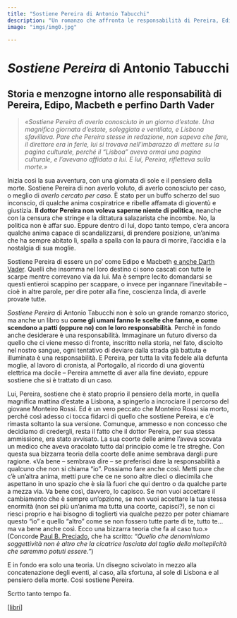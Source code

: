 ```yaml
---
title: "Sostiene Pereira di Antonio Tabucchi"
description: "Un romanzo che affronta le responsabilità di Pereira, Edipo, Macbeth e perfino Darth Vader."
image: "imgs/img0.jpg"

---
```


# *Sostiene Pereira* di Antonio Tabucchi
## Storia e menzogne intorno alle responsabilità di Pereira, Edipo, Macbeth e perfino Darth Vader


>*«Sostiene Pereira di averlo conosciuto in un giorno d’estate. Una magnifica giornata d’estate, soleggiata e ventilata, e Lisbona sfavillava. Pare che Pereira stesse in redazione, non sapeva che fare, il direttore era in ferie, lui si trovava nell’imbarazzo di mettere su la pagina culturale, perché il “Lisboa” aveva ormai una pagina culturale, e l’avevano affidata a lui. E lui, Pereira, rifletteva sulla morte.»*

Inizia così la sua avventura, con una giornata di sole e il pensiero della morte. Sostiene Pereira di non averlo voluto, di averlo conosciuto per caso, o meglio di *averlo cercato per caso*. È stato per un buffo scherzo del suo inconscio, di qualche anima cospiratrice e ribelle affamata di gioventù e giustizia. **Il dottor Pereira non voleva saperne niente di politica**, neanche con la censura che stringe e la dittatura salazarista che incombe. No, la politica non è affar suo. Eppure dentro di lui, dopo tanto tempo, c’era ancora qualche anima capace di scandalizzarsi, di prendere posizione, un’anima che ha sempre abitato lì, spalla a spalla con la paura di morire, l’accidia e la nostalgia di sua moglie.

Sostiene Pereira di essere un po’ come Edipo e Macbeth [e anche Darth Vader](https://www.theedgesusu.co.uk/features/2016/02/01/why-darth-vader-is-essentially-shakespeares-macbeth/). Quelli che insomma nel loro destino ci sono cascati con tutte le scarpe mentre correvano via da lui. Ma è sempre lecito domandarsi se questi entieroi scappino per scappare, o invece per ingannare l’inevitabile – cioè in altre parole, per dire poter alla fine, coscienza linda, di averle provate tutte.

*Sostiene Pereira* di Antonio Tabucchi non è solo un grande romanzo storico, ma anche un libro su **come gli umani fanno le scelte che fanno, e come scendono a patti (oppure no) con le loro responsabilità**. Perché in fondo anche desiderare è una responsabilità. Immaginare un futuro diverso da quello che ci viene messo di fronte, inscritto nella storia, nel fato, disciolto nel nostro sangue, ogni tentativo di deviare dalla strada già battuta e illuminata è una responsabilità. E Pereira, per tutta la vita fedele alla defunta moglie, al lavoro di cronista, al Portogallo, al ricordo di una gioventù elettrica ma docile – Pereira ammette di aver alla fine deviato, eppure sostiene che si è trattato di un caso.

Lui, Pereira, sostiene che è stato proprio il pensiero della morte, in quella magnifica mattina d’estate a Lisbona, a spingerlo a incrociare il percorso del giovane Monteiro Rossi. Ed è un vero peccato che Monteiro Rossi sia morto, perché così adesso ci tocca fidarci di quello che sostiene Pereira, e c’è rimasta soltanto la sua versione. Comunque, ammesso e non concesso che decidiamo di credergli, resta il fatto che il dottor Pereira, per sua stessa ammissione, era stato avvisato. La sua coorte delle anime l’aveva scovata un medico che aveva oracolato tutto dal principio come le tre streghe. Con questa sua bizzarra teoria della coorte delle anime sembrava dargli pure ragione. «Va bene – sembrava dire – se preferisci dare la responsabilità a qualcuno che non si chiama “io”. Possiamo fare anche così. Metti pure che c’è un’altra anima, metti pure che ce ne sono altre dieci o diecimila che aspettano in uno spazio che è sia là fuori che qui dentro o da qualche parte a mezza via. Va bene così, davvero, lo capisco. Se non vuoi accettare il cambiamento che è sempre un’opzione, se non vuoi accettare la tua stessa enormità (non sei più un’anima ma tutta una coorte, capisci?), se non ci riesci proprio e hai bisogno di toglierti via qualche pezzo per poter chiamare questo “io” e quello “altro” come se non fossero tutte parte di te, tutto te… ma va bene anche così. Ecco una bizzarra teoria che fa al caso tuo.» (Concorde [Paul B. Preciado](https://www.fandangolibri.it/prodotto/un-appartamento-su-urano/), che ha scritto: *“Quello che denominiamo soggettività non è altro che la cicatrice lasciata dal taglio della molteplicità che saremmo potuti essere.”*)

E in fondo era solo una teoria. Un disegno scivolato in mezzo alla concatenazione degli eventi, al caso, alla sfortuna, al sole di Lisbona e al pensiero della morte. Così sostiene Pereira.


<p class="date">Scrtto tanto tempo fa.</p>

[[libri]]

[//begin]: # "Autogenerated link references for markdown compatibility"
[libri]: libri.md "Libri"
[//end]: # "Autogenerated link references"